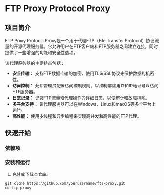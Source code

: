 # FTP Proxy Protocol Proxy

## 项目简介

FTP Proxy Protocol Proxy是一个用于代理FTP（File Transfer Protocol）协议流量的开源代理服务器。它允许用户在FTP客户端和FTP服务器之间建立连接，同时提供了一些增强的功能和安全性选项。

该代理服务器的主要特点包括：

- **安全传输：** 支持FTP数据传输的加密，使用TLS/SSL协议来保护数据的机密性。
- **访问控制：** 允许管理员配置访问控制规则，以控制哪些用户和IP地址可以访问FTP服务器。
- **日志记录：** 记录FTP流量和代理操作的详细日志，以便审计和故障排除。
- **多平台支持：** 该代理服务器可以在Windows、Linux和macOS等多个平台上运行。
- **高性能：** 使用多线程和异步编程来实现高并发和高性能的FTP代理。

## 快速开始

### 依赖项


### 安装和运行

1. 克隆或下载本仓库。

```shell
git clone https://github.com/yourusername/ftp-proxy.git
cd ftp-proxy

